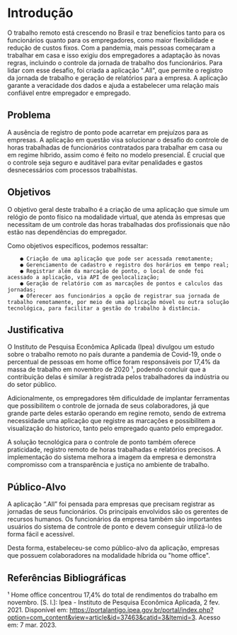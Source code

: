 # Introdução

O trabalho remoto está crescendo no Brasil e traz benefícios tanto para os funcionários quanto para os empregadores, como maior flexibilidade e redução de custos fixos. Com a pandemia, mais pessoas começaram a trabalhar em casa e isso exigiu dos empregadores a adaptação às novas regras, incluindo o controle da jornada de trabalho dos funcionários. Para lidar com esse desafio, foi criada a aplicação ".All", que permite o registro da jornada de trabalho e geração de relatórios para a empresa. A aplicação garante a veracidade dos dados e ajuda a estabelecer uma relação mais confiável entre empregador e empregado.

## Problema

A ausência de registro de ponto pode acarretar em prejuízos para as empresas. A aplicação em questão visa solucionar o desafio do controle de horas trabalhadas de funcionários contratados para trabalhar em casa ou em regime híbrido, assim como é feito no modelo presencial. É crucial que o controle seja seguro e auditável para evitar penalidades e gastos desnecessários com processos trabalhistas.



## Objetivos

O objetivo geral deste trabalho é a criação de uma aplicação que simule um relógio de ponto físico na modalidade virtual, que atenda às empresas que necessitam de um controle das horas trabalhadas dos profissionais que não estão nas dependências do empregador.

Como objetivos específicos, podemos ressaltar:

        ● Criação de uma aplicação que pode ser acessada remotamente;
        ● Gerenciamento de cadastro e registro dos horários em tempo real;
        ● Registrar além da marcação de ponto, o local de onde foi acessado a aplicação, via API de geolocalização;
        ● Geração de relatório com as marcações de pontos e calculos das jornadas;
        ● Oferecer aos funcionários a opção de registrar sua jornada de trabalho remotamente, por meio de uma aplicação móvel ou outra solução tecnológica, para facilitar a gestão do trabalho à distância.



## Justificativa

O Instituto de Pesquisa Econômica Aplicada (Ipea) divulgou um estudo sobre o trabalho remoto no país durante a pandemia de Covid-19, onde o percentual de pessoas em home office foram responsáveis por 17,4% da massa de trabalho em novembro de 2020 ¹, podendo concluir que a contribuição delas é similar à registrada pelos trabalhadores da indústria ou do setor público.

Adicionalmente, os empregadores têm dificuldade de implantar ferramentas que possibilitem o controle de jornada de seus colaboradores, já que grande parte deles estarão operando em regine remoto, sendo de extrema necessidade uma aplicação que registre as marcações e possibilitem a visualização do historico, tanto pelo empregado quanto pelo empregador.

A solução tecnológica para o controle de ponto também oferece praticidade, registro remoto de horas trabalhadas e relatórios precisos. A implementação do sistema melhora a imagem da empresa e demonstra compromisso com a transparência e justiça no ambiente de trabalho.


## Público-Alvo

A aplicação “.All” foi pensada para empresas que precisam registrar as jornadas de seus funcionários. Os principais envolvidos são os gerentes de recursos humanos. Os funcionários da empresa também são importantes usuários do sistema de controle de ponto e devem conseguir utilizá-lo de forma fácil e acessível.

Desta forma, estabeleceu-se como público-alvo da aplicação, empresas que possuem colaboradores na modalidade híbrida ou "home office".

## Referências Bibliográficas


¹ Home office concentrou 17,4% do total de rendimentos do trabalho em novembro. [S. l.]: Ipea - Instituto de Pesquisa Econômica Aplicada, 2 fev. 2021. Disponível em: https://portalantigo.ipea.gov.br/portal/index.php?option=com_content&view=article&id=37463&catid=3&Itemid=3. Acesso em: 7 mar. 2023.
